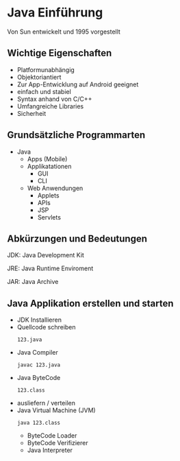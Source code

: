 # Java Einführung

Von Sun entwickelt und 1995 vorgestellt

## Wichtige Eigenschaften
+ Platformunabhängig
+ Objektoriantiert
+ Zur App-Entwicklung auf Android geeignet
+ einfach und stabiel
+ Syntax anhand von C/C++
+ Umfangreiche Libraries
+ Sicherheit

## Grundsätzliche Programmarten
+ Java
    + Apps (Mobile)
    + Applikatationen
        + GUI
        + CLI
    + Web Anwendungen
        + Applets
        + APIs
        + JSP
        + Servlets

## Abkürzungen und Bedeutungen

JDK: Java Development Kit

JRE: Java Runtime Enviroment

JAR: Java Archive

## Java Applikation erstellen und starten

+ JDK Installieren
+ Quellcode schreiben 
    ```console
    123.java
    ```
+ Java Compiler 
    ```console
    javac 123.java
    ```
+ Java ByteCode 
    ```console
    123.class
    ```
+ ausliefern / verteilen
+ Java Virtual Machine (JVM)
    ```console
    java 123.class
    ```
    + ByteCode Loader
    + ByteCode Verifizierer
    + Java Interpreter